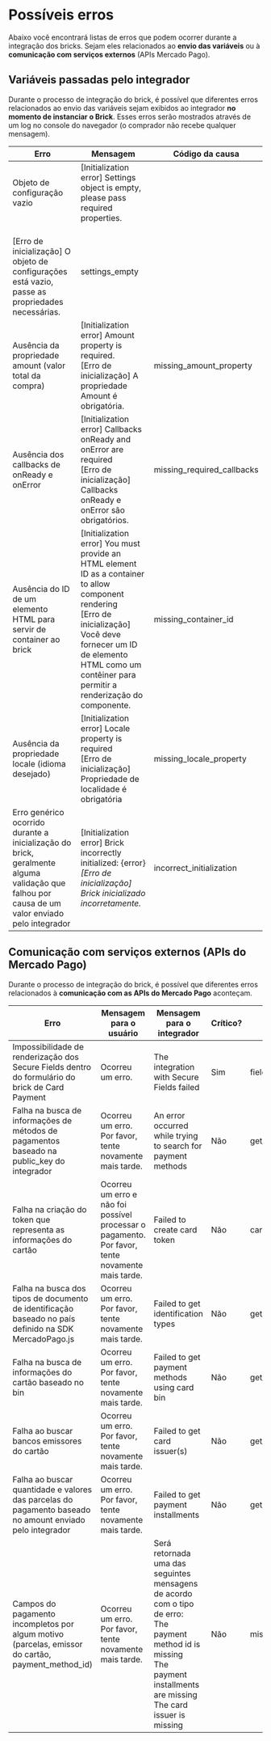 # Possíveis erros

Abaixo você encontrará listas de erros que podem ocorrer durante a integração dos bricks. Sejam eles relacionados ao **envio das variáveis** ou à **comunicação com serviços externos** (APIs Mercado Pago).

## Variáveis passadas pelo integrador 

Durante o processo de integração do brick, é possível que diferentes erros relacionados ao envio das variáveis sejam exibidos ao integrador **no momento de instanciar o Brick**. Esses erros serão mostrados através de um log no console do navegador (o comprador não recebe qualquer mensagem).

| Erro | Mensagem | Código da causa |
|--- |--- |--- |
| Objeto de configuração vazio | [Initialization error] Settings object is empty, please pass required properties.
<br> [Erro de inicialização] O objeto de configurações está vazio, passe as propriedades necessárias. | settings_empty |
| Ausência da propriedade amount (valor total da compra) | [Initialization error] Amount property is required. <br> [Erro de inicialização] A propriedade Amount é obrigatória. | missing_amount_property |
| Ausência dos callbacks de onReady e onError | [Initialization error] Callbacks onReady and onError are required <br> [Erro de inicialização] Callbacks onReady e onError são obrigatórios. | missing_required_callbacks |
| Ausência do ID de um elemento HTML para servir de container ao brick | [Initialization error] You must provide an HTML element ID as a container to allow component rendering <br> [Erro de inicialização] Você deve fornecer um ID de elemento HTML como um contêiner para permitir a renderização do componente. |missing_container_id |
| Ausência da propriedade locale (idioma desejado) | [Initialization error] Locale property is required <br> [Erro de inicialização] Propriedade de localidade é obrigatória | missing_locale_property |
| Erro genérico ocorrido durante a inicialização do brick, geralmente alguma validação que falhou por causa de um valor enviado pelo integrador  | [Initialization error] Brick incorrectly initialized: {error} <br> _[Erro de inicialização] Brick inicializado incorretamente._ |incorrect_initialization |

## Comunicação com serviços externos (APIs do Mercado Pago)

Durante o processo de integração do brick, é possível que diferentes erros relacionados à **comunicação com as APIs do Mercado Pago** aconteçam.

| Erro | Mensagem para o usuário | Mensagem para o integrador | Crítico? |Código da causa |
|--- |--- |--- |--- |--- |
| Impossibilidade de renderização dos Secure Fields dentro do formulário do brick de Card Payment | Ocorreu um erro. | The integration with Secure Fields failed | Sim | fields_setup_failed |
| Falha na busca de informações de métodos de pagamentos baseado na public_key do integrador | Ocorreu um erro. Por favor, tente novamente mais tarde. | An error occurred while trying to search for payment methods | Não | get_payment_methods_failed |
| Falha na criação do token que representa as informações do cartão | Ocorreu um erro e não foi possível processar o pagamento. Por favor, tente novamente mais tarde. | Failed to create card token | Não | card_token_creation_failed |
| Falha na busca dos tipos de documento de identificação baseado no país definido na SDK MercadoPago.js | Ocorreu um erro. Por favor, tente novamente mais tarde. | Failed to get identification types | Não | get_identification_types_failed |
| Falha na busca de informações do cartão baseado no bin | Ocorreu um erro. Por favor, tente novamente mais tarde. | Failed to get payment methods using card bin | Não | get_card_bin_payment_methods_failed |
| Falha ao buscar bancos emissores do cartão | Ocorreu um erro. Por favor, tente novamente mais tarde. | Failed to get card issuer(s) | Não | get_card_issuers_failed |
| Falha ao buscar quantidade e valores das parcelas do pagamento baseado no amount enviado pelo integrador | Ocorreu um erro. Por favor, tente novamente mais tarde. | Failed to get payment installments | Não | get_payment_installments_failed |
| Campos do pagamento incompletos por algum motivo (parcelas, emissor do cartão, payment_method_id) | Ocorreu um erro. Por favor, tente novamente mais tarde. | Será retornada uma das seguintes mensagens de acordo com o tipo de erro: <br> The payment <br> method id is missing <br> The payment installments are missing <br> The card issuer is missing|Não|missing_payment_information |
